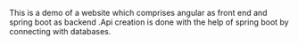 This is a demo of a website which comprises angular as front end and spring boot as backend .Api creation is done with the help of spring boot by connecting with databases.
